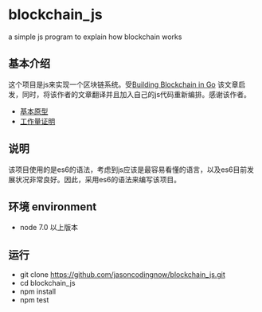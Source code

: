 # blockchain_js # 

a simple js program to explain how blockchain works

## 基本介绍 ##
 
这个项目是js来实现一个区块链系统。受[Building Blockchain in Go](https://jeiwan.cc/posts/building-blockchain-in-go-part-1/) 该文章启发，同时，将该作者的文章翻译并且加入自己的js代码重新编排。感谢该作者。

 * [基本原型](https://github.com/jasoncodingnow/blockchain_js/blob/part1/basic_prototype_cn.md)
 * [工作量证明](https://github.com/jasoncodingnow/blockchain_js/blob/part2/pws.md)
 
 ## 说明 ##

 该项目使用的是es6的语法，考虑到js应该是最容易看懂的语言，以及es6目前发展状况非常良好。因此，采用es6的语法来编写该项目。 

 ## 环境 environment ##

  * node 7.0 以上版本 

 ## 运行 ## 
  * git clone https://github.com/jasoncodingnow/blockchain_js.git
  * cd blockchain_js
  * npm install
  * npm test